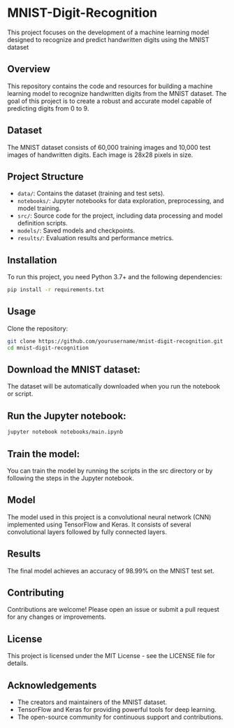 # MNIST-Digit-Recognition
This project focuses on the development of a machine learning model designed to recognize and predict handwritten digits using the MNIST dataset

## Overview
This repository contains the code and resources for building a machine learning model to recognize handwritten digits from the MNIST dataset. The goal of this project is to create a robust and accurate model capable of predicting digits from 0 to 9.

## Dataset
The MNIST dataset consists of 60,000 training images and 10,000 test images of handwritten digits. Each image is 28x28 pixels in size.

## Project Structure
- `data/`: Contains the dataset (training and test sets).
- `notebooks/`: Jupyter notebooks for data exploration, preprocessing, and model training.
- `src/`: Source code for the project, including data processing and model definition scripts.
- `models/`: Saved models and checkpoints.
- `results/`: Evaluation results and performance metrics.

## Installation
To run this project, you need Python 3.7+ and the following dependencies:

```bash
pip install -r requirements.txt
```
## Usage
Clone the repository:
```bash
git clone https://github.com/yourusername/mnist-digit-recognition.git
cd mnist-digit-recognition
```
## Download the MNIST dataset:
The dataset will be automatically downloaded when you run the notebook or script.

## Run the Jupyter notebook:
```bash
jupyter notebook notebooks/main.ipynb
```
## Train the model:
You can train the model by running the scripts in the src directory or by following the steps in the Jupyter notebook.

## Model
The model used in this project is a convolutional neural network (CNN) implemented using TensorFlow and Keras. It consists of several convolutional layers followed by fully connected layers.

## Results
The final model achieves an accuracy of 98.99% on the MNIST test set.

## Contributing
Contributions are welcome! Please open an issue or submit a pull request for any changes or improvements.

## License
This project is licensed under the MIT License - see the LICENSE file for details.

## Acknowledgements
- The creators and maintainers of the MNIST dataset.
- TensorFlow and Keras for providing powerful tools for deep learning.
- The open-source community for continuous support and contributions.
